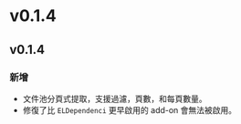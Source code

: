 # v0.1.4

## v0.1.4

### 新增

* 文件池分頁式提取，支援過濾，頁數，和每頁數量。
* 修復了比 `ELDependenci` 更早啟用的  add-on 會無法被啟用。



